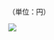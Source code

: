 （単位：円）

![](https://www.nta.go.jp/tmp/9318c1ff-a666-4555-87c8-e4dd9fa46d2b/images/212cb7a297c55fe1d7d14dca4d8b055486c4d8656b42355bcceb49d0c90f4236.jpg)